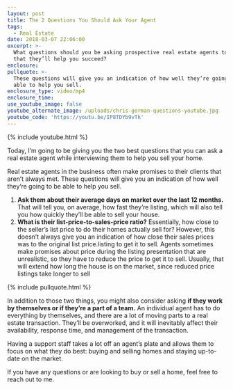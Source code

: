 ```yaml
---
layout: post
title: The 2 Questions You Should Ask Your Agent
tags:
  - Real Estate
date: 2018-03-07 22:06:00
excerpt: >-
  What questions should you be asking prospective real estate agents to ensure
  that they’ll help you succeed?
enclosure:
pullquote: >-
  These questions will give you an indication of how well they’re going to be
  able to help you sell.
enclosure_type: video/mp4
enclosure_time:
use_youtube_image: false
youtube_alternate_image: /uploads/chris-gorman-questions-youtube.jpg
youtube_code: 'https://youtu.be/IP8TDYb9vTk'
---
```


{% include youtube.html %}

Today, I’m going to be giving you the two best questions that you can ask a real estate agent while interviewing them to help you sell your home.

Real estate agents in the business often make promises to their clients that aren’t always met. These questions will give you an indication of how well they’re going to be able to help you sell.

1. **Ask them about their average days on market over the last 12 months.** That will tell you, on average, how fast they’re listing, which will also tell you how quickly they’ll be able to sell your house.
2. **What is their list-price-to-sales-price ratio?** Essentially, how close to the seller’s list price to do their homes actually sell for? However, this doesn’t always give you an indication of how close their sales prices was to the original list price.listing to get it to sell. Agents sometimes make promises about price during the listing presentation that are unrealistic, so they have to reduce the price to get it to sell. Usually, that will extend how long the house is on the market, since reduced price listings take longer to sell

{% include pullquote.html %}

In addition to those two things, you might also consider asking **if they work by themselves or if they’re a part of a team.** An individual agent has to do everything by themselves, and there are a lot of moving parts to a real estate transaction. They’ll be overworked, and it will inevitably affect their availability, response time, and management of the transaction.

Having a support staff takes a lot off an agent’s plate and allows them to focus on what they do best: buying and selling homes and staying up-to-date on the market.

If you have any questions or are looking to buy or sell a home, feel free to reach out to me.